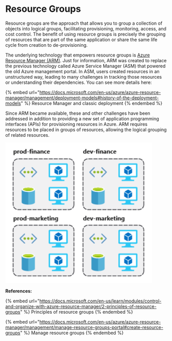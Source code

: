 # Resource Groups

Resource groups are the approach that allows you to group a collection of objects into logical groups, facilitating provisioning, monitoring, access, and cost control. The benefit of using resource groups is precisely the grouping of resources that are part of the same application or share the same life cycle from creation to de-provisioning.

The underlying technology that empowers resource groups is [Azure Resource Manager (ARM)](https://docs.microsoft.com/en-us/azure/azure-resource-manager/management/overview). Just for information, ARM was created to replace the previous technology called Azure Service Manager (ASM) that powered the old Azure management portal. In ASM, users created resources in an unstructured way, leading to many challenges in tracking those resources or understanding their dependencies. You can see more details here:&#x20;

{% embed url="https://docs.microsoft.com/en-us/azure/azure-resource-manager/management/deployment-models#history-of-the-deployment-models" %}
Resource Manager and classic deployment
{% endembed %}

Since ARM became available, these and other challenges have been addressed in addition to providing a new set of application programming interfaces (APIs) for provisioning resources in Azure. ARM requires resources to be placed in groups of resources, allowing the logical grouping of related resources.

![Example of resource organization within distinct resource groups](../.gitbook/assets/resource-group.png)



**References:**

{% embed url="https://docs.microsoft.com/en-us/learn/modules/control-and-organize-with-azure-resource-manager/2-principles-of-resource-groups" %}
Principles of resource groups
{% endembed %}

{% embed url="https://docs.microsoft.com/en-us/azure/azure-resource-manager/management/manage-resource-groups-portal#create-resource-groups" %}
Manage resource groups
{% endembed %}
